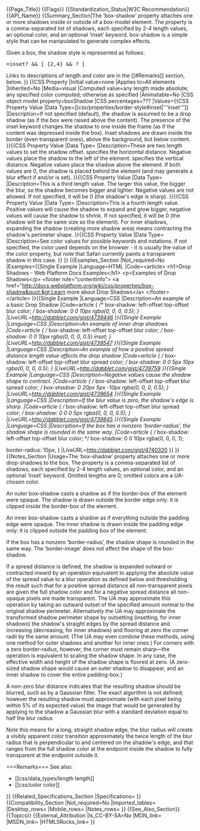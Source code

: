 {{Page_Title}}
{{Flags}}
{{Standardization_Status|W3C Recommendation}}
{{API_Name}}
{{Summary_Section|The ‘box-shadow’ property attaches one or more shadows inside or outside of a box-model element. The property is a comma-separated list of shadows, each specified by 2-4 length values, an optional color, and an optional ‘inset’ keyword. box-shadow is a simple style that can be manipulated to generate complex effects.

Given a box, the shadow style is represented as follows:

<pre><shadow>=inset? && [ <length>{2,4} && <color>? ]</pre>

Links to descriptions of length and color are in the [[#Remarks]] section, below.
}}
{{CSS Property
|Initial value=none
|Applies to=All elements
|Inherited=No
|Media=visual
|Computed value=any length made absolute; any specified color computed; otherwise as specified
|Animatable=No
|CSS object model property=boxShadow
|CSS percentages=???
|Values={{CSS Property Value
|Data Type=[[css/properties/border-style#inset|'''inset''']]
|Description=If not specified (default), the shadow is assumed to be a drop shadow (as if the box were raised above the content). The presence of the inset keyword changes the shadow to one inside the frame (as if the content was depressed inside the box). Inset shadows are drawn inside the border (even transparent ones), above the background, but below content.
}}{{CSS Property Value
|Data Type=<offset-x> <offset-y>
|Description=These are two length values to set the shadow offset. <offset-x> specifies the horizontal distance. Negative values place the shadow to the left of the element. <offset-y> specifies the vertical distance. Negative values place the shadow above the element. If both values are 0, the shadow is placed behind the element (and may generate a blur effect if <blur-radius> and/or <spread-radius> is set).
}}{{CSS Property Value
|Data Type=<blur-radius>
|Description=This is a third length value. The larger this value, the bigger the blur, so the shadow becomes bigger and lighter. Negative values are not allowed. If not specified, it will be 0 (the shadow's edge is sharp).
}}{{CSS Property Value
|Data Type=<spread-distance>
|Description=This is a fourth length value. Positive values will cause the shadow to expand and grow bigger, negative values will cause the shadow to shrink. If not specified, it will be 0 (the shadow will be the same size as the element). For inner shadows, expanding the shadow (creating more shadow area) means contracting the shadow's perimeter shape.
}}{{CSS Property Value
|Data Type=<color>
|Description=See color values for possible keywords and notations. If not specified, the color used depends on the browser - it is usually the value of the color property, but note that Safari currently paints a transparent shadow in this case.
}}
}}
{{Examples_Section
|Not_required=No
|Examples={{Single Example
|Language=HTML
|Code=&lt;article&gt;
	&lt;h1&gt;Drop Shadows - Web Platform Docs Examples&lt;/h1&gt;
	&lt;p&gt;Examples of Drop Shadows&lt;/p&gt;
	&lt;footer role=&quot;contentinfo&quot;&gt;
		&lt;a href=&quot;http://docs.webplatform.org/wiki/css/properties/box-shadow&quot;&gt;Learn more about Drop Shadows&lt;/a&gt;
	&lt;/footer&gt;
&lt;/article&gt;
}}{{Single Example
|Language=CSS
|Description=An example of a basic Drop Shadow
|Code=article {
/* box-shadow: left-offset top-offset blur color; */
   box-shadow: 0 0 10px rgba(0, 0, 0, 0.5);
}
|LiveURL=http://dabblet.com/gist/4739446
}}{{Single Example
|Language=CSS
|Description=An example of inner drop shadows
|Code=article {
/* box-shadow: left-offset top-offset blur color; */
   box-shadow: 0 0 10px rgba(0, 0, 0, 0.5) inset;
}
|LiveURL=http://dabblet.com/gist/4739547
}}{{Single Example
|Language=CSS
|Description=An example of how a positive spread distance length value affects the drop shadow
|Code=article {
/* box-shadow: left-offset top-offset blur spread color; */
   box-shadow: 0 0 5px 10px rgba(0, 0, 0, 0.5);
}
|LiveURL=http://dabblet.com/gist/4739759
}}{{Single Example
|Language=CSS
|Description=Negative values cause the shadow shape to contract.
|Code=article {
/* box-shadow: left-offset top-offset blur spread color; */
   box-shadow: 0 20px 5px -10px rgba(0, 0, 0, 0.5);
}
|LiveURL=http://dabblet.com/gist/4739654
}}{{Single Example
|Language=CSS
|Description=If the blur value is zero, the shadow's edge is sharp.
|Code=article {
/* box-shadow: left-offset top-offset blur spread color; */
   box-shadow: 0 0 0 5px rgba(0, 0, 0, 0.5);
}
|LiveURL=http://dabblet.com/gist/4739845
}}{{Single Example
|Language=CSS
|Description=If the box has a nonzero ‘border-radius’, the shadow shape is rounded in the same way.
|Code=article {
/* box-shadow: left-offset top-offset blur color; */
   box-shadow: 0 0 10px rgba(0, 0, 0, 1);
	
   border-radius: 10px;
}
|LiveURL=http://dabblet.com/gist/4740320
}}
}}
{{Notes_Section
|Usage=The ‘box-shadow’ property attaches one or more drop-shadows to the box. The property is a comma-separated list of shadows, each specified by 2-4 length values, an optional color, and an optional ‘inset’ keyword. Omitted lengths are 0; omitted colors are a UA-chosen color. 

An outer box-shadow casts a shadow as if the border-box of the element were opaque. The shadow is drawn outside the border edge only: it is clipped inside the border-box of the element.

An inner box-shadow casts a shadow as if everything outside the padding edge were opaque. The inner shadow is drawn inside the padding edge only: it is clipped outside the padding box of the element.

If the box has a nonzero ‘border-radius’, the shadow shape is rounded in the same way. The ‘border-image’ does not affect the shape of the box-shadow.

If a spread distance is defined, the shadow is expanded outward or contracted inward by an operation equivalent to applying the absolute value of the spread value to a blur operation as defined below and thresholding the result such that for a positive spread distance all non-transparent pixels are given the full shadow color and for a negative spread distance all non-opaque pixels are made transparent. The UA may approximate this operation by taking an outward outset of the specified amount normal to the original shadow perimeter. Alternatively the UA may approximate the transformed shadow perimeter shape by outsetting (insetting, for inner shadows) the shadow's straight edges by the spread distance and increasing (decreasing, for inner shadows) and flooring at zero the corner radii by the same amount. (The UA may even combine these methods, using one method for outer shadows and another for inner ones.) For corners with a zero border-radius, however, the corner must remain sharp—the operation is equivalent to scaling the shadow shape. In any case, the effective width and height of the shadow shape is floored at zero. (A zero-sized shadow shape would cause an outer shadow to disappear, and an inner shadow to cover the entire padding-box.)

A non-zero blur distance indicates that the resulting shadow should be blurred, such as by a Gaussian filter. The exact algorithm is not defined; however the resulting shadow must approximate (with each pixel being within 5% of its expected value) the image that would be generated by applying to the shadow a Gaussian blur with a standard deviation equal to half the blur radius

Note this means for a long, straight shadow edge, the blur radius will create a visibly apparent color transition approximately the twice length of the blur radius that is perpendicular to and centered on the shadow's edge, and that ranges from the full shadow color at the endpoint inside the shadow to fully transparent at the endpoint outside it.

===Remarks===
See also:
* [[css/data_types/length length]]
* [[css/color color]]

}}
{{Related_Specifications_Section
|Specifications=
}}
{{Compatibility_Section
|Not_required=No
|Imported_tables=
|Desktop_rows=
|Mobile_rows=
|Notes_rows=
}}
{{See_Also_Section}}
{{Topics}}
{{External_Attribution
|Is_CC-BY-SA=No
|MDN_link=
|MSDN_link=
|HTML5Rocks_link=
}}